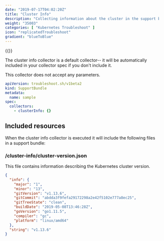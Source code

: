 ```yaml
---
date: "2019-07-17T04:02:20Z"
title: "Cluster Info"
description: "Collecting information about the cluster in the support bundle"
weight: "35003"
categories: [ "Kubernetes Troubleshoot" ]
icon: "replicatedTroubleshoot"
gradient: "blueToBlue"
---
```


{{<legacynotice>}}

The cluster info collector is a default collector-- it will be automatically included in your collector spec if you don't include it.

This collector does not accept any parameters.

```yaml
apiVersion: troubleshoot.sh/v1beta2
kind: SupportBundle
metadata:
  name: sample
spec:
  collectors:
    - clusterInfo: {}
```

## Included resources

When the cluster info collector is executed it will include the following files in a support bundle:

### /cluster-info/cluster-version.json
This file contains information describing the Kubernetes cluster version.

```json
{
  "info": {
    "major": "1",
    "minor": "13",
    "gitVersion": "v1.13.6",
    "gitCommit": "abdda3f9fefa29172298a2e42f5102e777a8ec25",
    "gitTreeState": "clean",
    "buildDate": "2019-05-08T13:46:28Z",
    "goVersion": "go1.11.5",
    "compiler": "gc",
    "platform": "linux/amd64"
  },
  "string": "v1.13.6"
}
```
